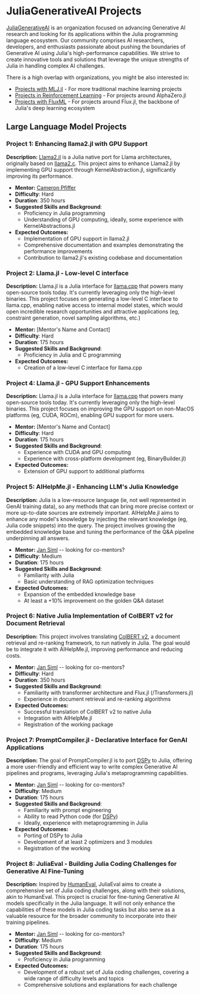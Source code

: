 # JuliaGenerativeAI Projects

[JuliaGenerativeAI](https://github.com/JuliaGenerativeAI) is an organization focused on advancing Generative AI research and looking for its applications within the Julia programming language ecosystem. Our community comprises AI researchers, developers, and enthusiasts passionate about pushing the boundaries of Generative AI using Julia's high-performance capabilities. We strive to create innovative tools and solutions that leverage the unique strengths of Julia in handling complex AI challenges.

There is a high overlap with organizations, you might be also interested in:
- [Projects with MLJ.jl](https://julialang.org/jsoc/gsoc/MLJ/) - For more traditional machine learning projects
- [Projects in Reinforcement Learning](https://julialang.org/jsoc/gsoc/machine-learning/) - For projects around AlphaZero.jl
- [Projects with FluxML](https://fluxml.ai/gsoc/) - For projects around Flux.jl, the backbone of Julia's deep learning ecosystem

## Large Language Model Projects

### Project 1: Enhancing llama2.jl with GPU Support

**Description:** [Llama2.jl](https://github.com/cafaxo/Llama2.jl) is a Julia native port for Llama architectures, originally based on [llama2.c](https://github.com/karpathy/llama2.c). This project aims to enhance Llama2.jl by implementing GPU support through KernelAbstraction.jl, significantly improving its performance.

- **Mentor:** [Cameron Pfiffer](https://github.com/cpfiffer)
- **Difficulty**: Hard
- **Duration**: 350 hours
- **Suggested Skills and Background**: 
  - Proficiency in Julia programming
  - Understanding of GPU computing, ideally, some experience with KernelAbstractions.jl
- **Expected Outcomes:** 
  - Implementation of GPU support in llama2.jl
  - Comprehensive documentation and examples demonstrating the performance improvements
  - Contribution to llama2.jl's existing codebase and documentation

### Project 2: Llama.jl - Low-level C interface

**Description:** Llama.jl is a Julia interface for [llama.cpp](https://github.com/ggerganov/llama.cpp) that powers many open-source tools today. It's currently leveraging only the high-level binaries. This project focuses on generating a low-level C interface to llama.cpp, enabling native access to internal model states, which would open incredible research opportunities and attractive applications (eg, constraint generation, novel sampling algorithms, etc.)

- **Mentor:** [Mentor's Name and Contact]
- **Difficulty**: Hard
- **Duration**: 175 hours
- **Suggested Skills and Background**: 
  - Proficiency in Julia and C programming
- **Expected Outcomes:** 
  - Creation of a low-level C interface for llama.cpp

### Project 4: Llama.jl - GPU Support Enhancements
**Description:** Llama.jl is a Julia interface for [llama.cpp](https://github.com/ggerganov/llama.cpp) that powers many open-source tools today. It's currently leveraging only the high-level binaries. This project focuses on improving the GPU support on non-MacOS platforms (eg, CUDA, ROCm), enabling GPU support for more users.

- **Mentor:** [Mentor's Name and Contact]
- **Difficulty**: Hard
- **Duration**: 175 hours
- **Suggested Skills and Background**: 
  - Experience with CUDA and GPU computing
  - Experience with cross-platform development (eg, BinaryBuilder.jl)
- **Expected Outcomes:** 
  - Extension of GPU support to additional platforms

### Project 5: AIHelpMe.jl - Enhancing LLM's Julia Knowledge

**Description:** Julia is a low-resource language (ie, not well represented in GenAI training data), so any methods that can bring more precise context or more up-to-date sources are extremely important. AIHelpMe.jl aims to enhance any model's knowledge by injecting the relevant knowledge (eg, Julia code snippets) into the query. The project involves growing the embedded knowledge base and tuning the performance of the Q&A pipeline underpinning all answers.

- **Mentor:** [Jan Siml](https://github.com/svilupp) -- looking for co-mentors?
- **Difficulty**: Medium
- **Duration**: 175 hours
- **Suggested Skills and Background**: 
  - Familiarity with Julia
  - Basic understanding of RAG optimization techniques
- **Expected Outcomes:** 
  - Expansion of the embedded knowledge base
  - At least a +10% improvement on the golden Q&A dataset

### Project 6: Native Julia Implementation of ColBERT v2 for Document Retrieval

**Description:** This project involves translating [ColBERT v2](https://github.com/stanford-futuredata/ColBERT), a document retrieval and re-ranking framework, to run natively in Julia. The goal would be to integrate it with AIHelpMe.jl, improving performance and reducing costs.

- **Mentor:** [Jan Siml](https://github.com/svilupp) -- looking for co-mentors?
- **Difficulty**: Hard
- **Duration**: 350 hours
- **Suggested Skills and Background**: 
  - Familiarity with transformer architecture and Flux.jl (/Transformers.jl)
  - Experience in document retrieval and re-ranking algorithms
- **Expected Outcomes:** 
  - Successful translation of ColBERT v2 to native Julia
  - Integration with AIHelpMe.jl
  - Registration of the working package

### Project 7: PromptCompiler.jl - Declarative Interface for GenAI Applications

**Description:** The goal of PromptCompiler.jl is to port [DSPy](https://github.com/stanfordnlp/dspy) to Julia, offering a more user-friendly and efficient way to write complex Generative AI pipelines and programs, leveraging Julia's metaprogramming capabilities.

- **Mentor:** [Jan Siml](https://github.com/svilupp) -- looking for co-mentors?
- **Difficulty**: Medium
- **Duration**: 175 hours
- **Suggested Skills and Background**: 
  - Familiarity with prompt engineering
  - Ability to read Python code (for [DSPy](https://github.com/stanfordnlp/dspy))
  - Ideally, experience with metaprogramming in Julia
- **Expected Outcomes:** 
  - Porting of DSPy to Julia
  - Development of at least 2 optimizers and 3 modules
  - Registration of the working

### Project 8: JuliaEval - Building Julia Coding Challenges for Generative AI Fine-Tuning

**Description:** Inspired by [HumanEval](https://github.com/openai/human-eval), JuliaEval aims to create a comprehensive set of Julia coding challenges, along with their solutions, akin to HumanEval. This project is crucial for fine-tuning Generative AI models specifically in the Julia language. It will not only enhance the capabilities of these models in Julia coding tasks but also serve as a valuable resource for the broader community to incorporate into their training pipelines.

- **Mentor:** [Jan Siml](https://github.com/svilupp) -- looking for co-mentors?
- **Difficulty**: Medium
- **Duration**: 175 hours
- **Suggested Skills and Background**: 
  - Proficiency in Julia programming
- **Expected Outcomes:** 
  - Development of a robust set of Julia coding challenges, covering a wide range of difficulty levels and topics
  - Comprehensive solutions and explanations for each challenge